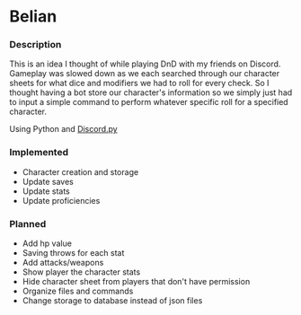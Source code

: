 # Belian
### Description
This is an idea I thought of while playing DnD with my friends on Discord. Gameplay was slowed down as we each searched through our character sheets for what dice and modifiers we had to roll for every check. So I thought having a bot store our character's information so we simply just had to input a simple command to perform whatever specific roll for a specified character.

Using Python and [Discord.py](https://discordpy.readthedocs.io/en/stable/index.html#)

### Implemented
- Character creation and storage
- Update saves
- Update stats
- Update proficiencies

### Planned
- Add hp value
- Saving throws for each stat
- Add attacks/weapons
- Show player the character stats
- Hide character sheet from players that don't have permission
- Organize files and commands
- Change storage to database instead of json files